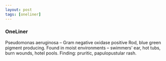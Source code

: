 ```yaml
---
layout: post
tags: [oneliner]
---
```



### OneLiner

Pseudomonas aeruginosa – Gram negative oxidase positive Rod, blue green pigment producing. Found in moist environments – swimmers’ ear, hot tubs, burn wounds, hotel pools. Finding: pruritic, papulopustular rash.
